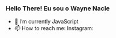 ### Hello There! Eu sou o Wayne Nacle

- 🌱 I’m currently JavaScript
- 📫 How to reach me: Instagram: 
